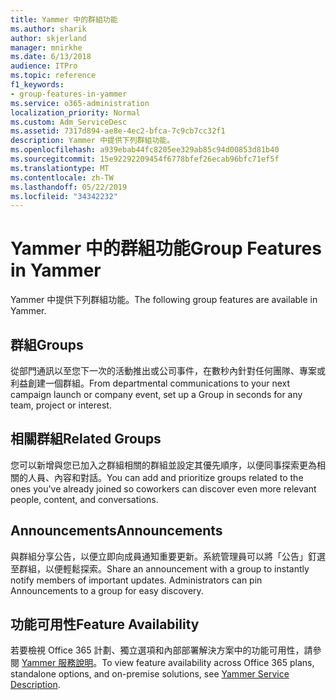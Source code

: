 ```yaml
---
title: Yammer 中的群組功能
ms.author: sharik
author: skjerland
manager: mnirkhe
ms.date: 6/13/2018
audience: ITPro
ms.topic: reference
f1_keywords:
- group-features-in-yammer
ms.service: o365-administration
localization_priority: Normal
ms.custom: Adm_ServiceDesc
ms.assetid: 7317d894-ae8e-4ec2-bfca-7c9cb7cc32f1
description: Yammer 中提供下列群組功能。
ms.openlocfilehash: a939ebab44fc8205ee329ab85c94d00853d81b40
ms.sourcegitcommit: 15e92292209454f6778bfef26ecab96bfc71ef5f
ms.translationtype: MT
ms.contentlocale: zh-TW
ms.lasthandoff: 05/22/2019
ms.locfileid: "34342232"
---
```

# <a name="group-features-in-yammer"></a><span data-ttu-id="8894e-103">Yammer 中的群組功能</span><span class="sxs-lookup"><span data-stu-id="8894e-103">Group Features in Yammer</span></span>

<span data-ttu-id="8894e-104">Yammer 中提供下列群組功能。</span><span class="sxs-lookup"><span data-stu-id="8894e-104">The following group features are available in Yammer.</span></span>
  
## <a name="groups"></a><span data-ttu-id="8894e-105">群組</span><span class="sxs-lookup"><span data-stu-id="8894e-105">Groups</span></span>
<span data-ttu-id="8894e-106"><a name="bkmk_Groups"> </a></span><span class="sxs-lookup"><span data-stu-id="8894e-106"></span></span>

<span data-ttu-id="8894e-107">從部門通訊以至您下一次的活動推出或公司事件，在數秒內針對任何團隊、專案或利益創建一個群組。</span><span class="sxs-lookup"><span data-stu-id="8894e-107">From departmental communications to your next campaign launch or company event, set up a Group in seconds for any team, project or interest.</span></span>
  
## <a name="related-groups"></a><span data-ttu-id="8894e-108">相關群組</span><span class="sxs-lookup"><span data-stu-id="8894e-108">Related Groups</span></span>
<span data-ttu-id="8894e-109"><a name="bkmk_RelatedGroups"> </a></span><span class="sxs-lookup"><span data-stu-id="8894e-109"></span></span>

<span data-ttu-id="8894e-110">您可以新增與您已加入之群組相關的群組並設定其優先順序，以便同事探索更為相關的人員、內容和對話。</span><span class="sxs-lookup"><span data-stu-id="8894e-110">You can add and prioritize groups related to the ones you've already joined so coworkers can discover even more relevant people, content, and conversations.</span></span>
  
## <a name="announcements"></a><span data-ttu-id="8894e-111">Announcements</span><span class="sxs-lookup"><span data-stu-id="8894e-111">Announcements</span></span>
<span data-ttu-id="8894e-112"><a name="bkmk_Announcements"> </a></span><span class="sxs-lookup"><span data-stu-id="8894e-112"></span></span>

<span data-ttu-id="8894e-p101">與群組分享公告，以便立即向成員通知重要更新。系統管理員可以將「公告」釘選至群組，以便輕鬆探索。</span><span class="sxs-lookup"><span data-stu-id="8894e-p101">Share an announcement with a group to instantly notify members of important updates. Administrators can pin Announcements to a group for easy discovery.</span></span>
  
## <a name="feature-availability"></a><span data-ttu-id="8894e-115">功能可用性</span><span class="sxs-lookup"><span data-stu-id="8894e-115">Feature Availability</span></span>
<span data-ttu-id="8894e-116"><a name="bkmk_Announcements"> </a></span><span class="sxs-lookup"><span data-stu-id="8894e-116"></span></span>

<span data-ttu-id="8894e-117">若要檢視 Office 365 計劃、獨立選項和內部部署解決方案中的功能可用性，請參閱 [Yammer 服務說明](yammer-service-description.md)。</span><span class="sxs-lookup"><span data-stu-id="8894e-117">To view feature availability across Office 365 plans, standalone options, and on-premise solutions, see [Yammer Service Description](yammer-service-description.md).</span></span>
  

